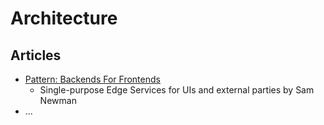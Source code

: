 # Architecture

## Articles

* [Pattern: Backends For Frontends](https://samnewman.io/patterns/architectural/bff/)
  * Single-purpose Edge Services for UIs and external parties by Sam Newman
* ...



